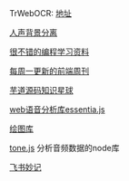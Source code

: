 TrWebOCR: [地址](192.168.3.146:8089)

[人声背景分离](https://www.lalal.ai/)


[很不错的编程学习资料](https://roadmap.sh/)

[每周一更新的前端周刊](https://www.yuque.com/mdh/weekly)

[芋道源码知识星球](https://wx.zsxq.com/dweb2/index/group/481141225428)


[web语音分析库essentia.js](https://github.com/MTG/essentia.js)

[绘图库](https://plotly.com/javascript/)

[tone.js](https://tonejs.github.io/) 分析音频数据的node库


[飞书妙记](音频转文字)
